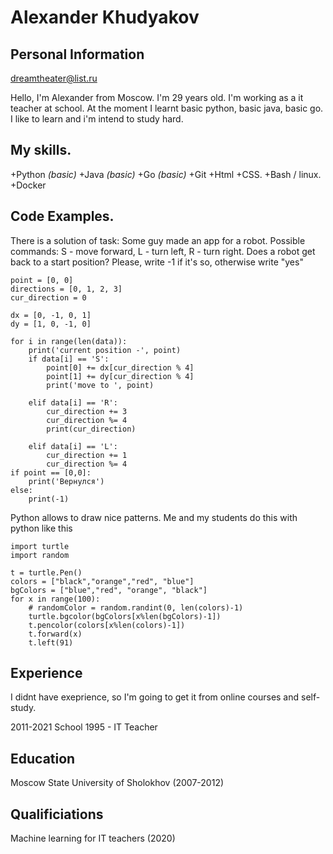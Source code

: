 # Alexander Khudyakov #

## Personal Information ##
dreamtheater@list.ru

Hello, I'm Alexander from Moscow. I'm 29 years old. 
I'm working as a it teacher at school. At the moment I learnt basic python, basic java, basic go. 
I like to learn and i'm intend to study hard.

## My skills. ##

+Python *(basic)*
+Java *(basic)*
+Go *(basic)*
+Git
+Html
+CSS. 
+Bash / linux.
+Docker

## Code Examples. ##

There is a solution of task: 
Some guy made an app for a robot. Possible commands: S - move forward, L - turn left, R - turn right.
Does a robot get back to a start position? Please, write -1 if it's so, otherwise write "yes"

```data = 'SLSRSRSRSS'
point = [0, 0]
directions = [0, 1, 2, 3]
cur_direction = 0

dx = [0, -1, 0, 1]
dy = [1, 0, -1, 0]

for i in range(len(data)):
    print('current position -', point)
    if data[i] == 'S':
        point[0] += dx[cur_direction % 4]
        point[1] += dy[cur_direction % 4]
        print('move to ', point)

    elif data[i] == 'R':
        cur_direction += 3
        cur_direction %= 4
        print(cur_direction)

    elif data[i] == 'L':
        cur_direction += 1
        cur_direction %= 4
if point == [0,0]:
    print('Вернулся')
else:
    print(-1)
```

Python allows to draw nice patterns. Me and my students do this with python like this

```
import turtle
import random

t = turtle.Pen()
colors = ["black","orange","red", "blue"]
bgColors = ["blue","red", "orange", "black"]
for x in range(100):
    # randomColor = random.randint(0, len(colors)-1)
    turtle.bgcolor(bgColors[x%len(bgColors)-1])
    t.pencolor(colors[x%len(colors)-1])
    t.forward(x)
    t.left(91)
```

## Experience ##
I didnt have exeprience, so I'm going to get it from online courses and self-study.

2011-2021
School 1995 - IT Teacher

## Education ##
Moscow State University of Sholokhov (2007-2012)

## Qualificiations ##
Machine learning for IT teachers (2020)

